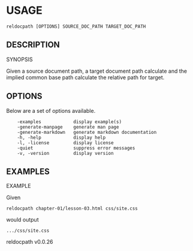 
# USAGE

	reldocpath [OPTIONS] SOURCE_DOC_PATH TARGET_DOC_PATH

## DESCRIPTION


SYNOPSIS

Given a source document path, a target document path calculate and
the implied common base path calculate the relative path for target.


## OPTIONS

Below are a set of options available.

```
    -examples            display example(s)
    -generate-manpage    generate man page
    -generate-markdown   generate markdown documentation
    -h, -help            display help
    -l, -license         display license
    -quiet               suppress error messages
    -v, -version         display version
```


## EXAMPLES


EXAMPLE

Given

    reldocpath chapter-01/lesson-03.html css/site.css

would output

    .../css/site.css


reldocpath v0.0.26
